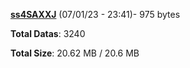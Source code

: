 [**ss4SAXXJ**](/data/ss4SAXXJ.txt) (07/01/23 - 23:41)- 975 bytes

**Total Datas**: 3240

**Total Size**: 20.62 MB / 20.6 MB